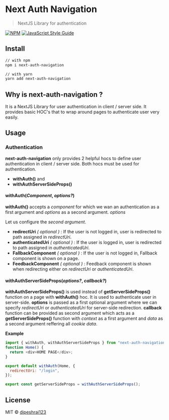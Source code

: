 # Next Auth Navigation

> NextJS Library for authentication

[![NPM](https://shields.io/npm/v/next-auth-navigation.svg)](https://www.npmjs.com/package/react-auth-navigation) [![JavaScript Style Guide](https://img.shields.io/badge/code_style-standard-brightgreen.svg)](https://standardjs.com)

## Install

```bash
// with npm
npm i next-auth-navigation

// with yarn
yarn add next-auth-navigation
```

## Why is next-auth-navigation ?

It is a NextJS Library for user authentication in client / server side. It provides basic HOC's that to wrap around pages to authenticate user very easily.

## Usage

### Authentication

**next-auth-navigation** only provides 2 helpful hocs to define user authentication in client / server side. Both hocs must be used for authentication.

- **withAuth()** and
- **withAuthServerSideProps()**

#### withAuth(_Component_, _options?_)

**withAuth()** accepts a _component_ for which we wan an authentication as a first argument and _options_ as a second argument. _options_

Let us configure the _second argument_.

- **redirectUri** _( optional )_ : If the user is not logged in, user is redirected to path assigned in _redirectUri_.
- **authenticatedUri** _( optional )_ : If the user is logged in, user is redirected to path assigned in _authenticatedUri_.
- **FallbackComponent** _( optional )_ : If the user is not logged in, Fallback component is shown on a page.
- **FeedbackComponent** _( optional )_ : Feedback component is shown when redirecting either on _redirectUri_ or _authenticatedUri_.

#### withAuthServerSideProps(_options?_, _callback?_)

**withAuthServerSideProps()** is used instead of **getServerSideProps()** function on a page with **withAuth()** hoc. It is used to authenticate user in server-side. **options** is passed as a first optional argument where we can specify _redirectUri_ or _authenticatedUri_ for server-side redirection. **callback** function can be provided as second argument which acts as a **getServerSideProps()** function with _context_ as a first argument and _data_ as a second argument reffering all _cookie data_.

**Example**

```javascript
import { withAuth, withAuthServerSideProps } from "next-auth-navigation";
function Home() {
  return <div>HOME PAGE</div>;
}

export default withAuth(Home, {
  redirectUri: "/login",
});

export const getServerSideProps = withAuthServerSideProps();
```

## License

MIT © [dipeshrai123](https://github.com/dipeshrai123)
